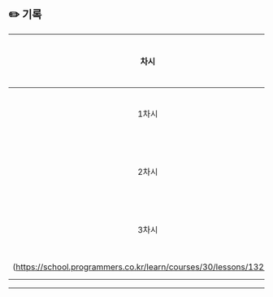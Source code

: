 ## ✏️ 기록   

| 차시 |    날짜    | 문제유형 | 링크 | 풀이 |
|:----:|:---------:|:----:|:-----:|:----:|
| 1차시 | 2023.10.30 |  구현  | [추억 점수](https://school.programmers.co.kr/learn/courses/30/lessons/176963)|https://github.com/AlgoLeadMe/AlgoLeadMe-1/pull/35|
| 2차시 | 2023.11.01 |  구현  | [달리기 경주](https://school.programmers.co.kr/learn/courses/30/lessons/178871)|https://github.com/AlgoLeadMe/AlgoLeadMe-1/pull/40|
| 3차시 | 2023.11.03 |  구현  | [콜라 문제]
(https://school.programmers.co.kr/learn/courses/30/lessons/132267)|https://github.com/AlgoLeadMe/AlgoLeadMe-1/pull/42|
---
